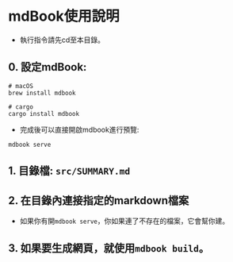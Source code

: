 # mdBook使用說明

- 執行指令請先cd至本目錄。

## 0. 設定mdBook:
```shell
# macOS
brew install mdbook

# cargo
cargo install mdbook
```

- 完成後可以直接開啟mdbook進行預覽:
```shell
mdbook serve
```


## 1. 目錄檔: `src/SUMMARY.md`

## 2. 在目錄內連接指定的markdown檔案
- 如果你有開`mdbook serve`，你如果連了不存在的檔案，它會幫你建。

## 3. 如果要生成網頁，就使用`mdbook build`。
